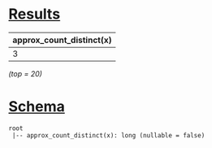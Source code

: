 # [Results](#tab/results)

|approx_count_distinct(x)|
|------------------------|
|3                       |

_(top = 20)_

# [Schema](#tab/schema)

```shell
root
 |-- approx_count_distinct(x): long (nullable = false)

```
